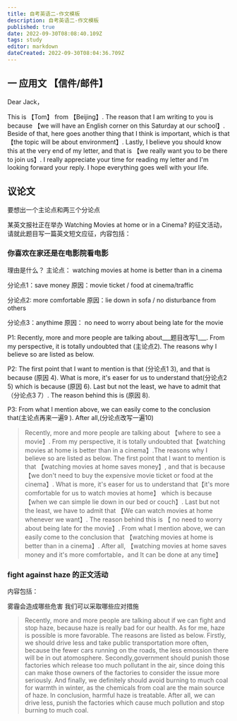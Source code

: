 ```yaml
---
title: 自考英语二-作文模板
description: 自考英语二-作文模板
published: true
date: 2022-09-30T08:08:40.109Z
tags: study
editor: markdown
dateCreated: 2022-09-30T08:04:36.709Z
---
```


## 一 应用文 【信件/邮件】

Dear Jack，

This is 【Tom】 from 【Beijing】. The reason that I am writing to you is because 【we will have an English corner on this Saturday at our school】. Beside of that, here goes another thing that I think is important, which is that 【the topic will be about environment】. Lastly, I believe you should know this at the very end of my letter, and that is 【we really want you to be there to join us】. I really appreciate your time for reading my letter and I'm looking forward your reply. I hope everything goes well with your life.


## 议论文

要想出一个主论点和两三个分论点

某英文报社正在举办 Watching Movies at home or in a Cinema? 的征文活动， 请就此题目写一篇英文短文应征，内容包括：

### 你喜欢在家还是在电影院看电影

理由是什么？
主论点： watching movies at home is better than in a cinema

分论点1：save money 原因：movie ticket / food at cinema/traffic

分论点2: more comfortable 原因：lie down in sofa / no disturbance from others

分论点3：anythime 原因： no need to worry about being late for the movie

P1: Recently, more and more people are talking about___题目改写1___. From my perspective, it is totally undoubted that (主论点2). The reasons why I believe so are listed as below.

P2: The first point that I want to mention is that (分论点1 3), and that is because (原因 4). What is more, it's easer for us to understand that(分论点2 5) which is because (原因 6). Last but not the least, we have to admit that （分论点3 7）. The reason behind this is (原因 8).

P3: From what I mention above, we can easily come to the conclusion that(主论点再来一遍9 ). After all,(分论点改写一遍10)



> Recently, more and more people are talking about 【where to see a movie】. From my perspective, it is totally undoubted that【watching movies at home is better than in a cinema】.The reasons why I believe so are listed as below.
> The first point that I want to mention is that 【watching movies at home saves money】, and that is because 【we don't need to buy the expensive movie ticket or food at the cinema】. What is more, it's easer for us to understand that【it's more comfortable for us to watch movies at home】 which is because 【when we can simple lie down in our bed or couch】. Last but not the least, we have to admit that 【We can watch movies at home whenever we want】. The reason behind this is 【 no need to worry about being late for the movie】.
> From what I mention above, we can easily come to the conclusion that 【watching movies at home is better than in a cinema】. After all, 【watching movies at home saves money and it's more comfortable，and It can be done at any time】


### fight against haze 的正文活动

内容包括：

雾霾会造成哪些危害
我们可以采取哪些应对措施
>  Recently, more and more people are talking about if we can fight and stop  haze, because haze is really bad for our health. As for me, haze is possible is more favorable. The reasons are listed as below. 
>  Firstly, we should drive less and take public transportation more often, because the fewer cars running on the roads, the less emossion there will be in out atomosphere. Secondly,government should punish those  factories which release too much pollutant in the air, since doing this can make those owners of the factories to consider the issue more seriously. And finally, we definitely should avoid burning to much coal for warmth in winter, as the chemicals from coal are the main source of haze.
>  In conclusion, harmful haze is treatable. After all, we can drive less, punish the factories which cause much pollution and stop burning to much coal.